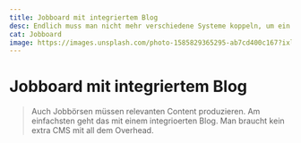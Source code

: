 ```yaml
---
title: Jobboard mit integriertem Blog
desc: Endlich muss man nicht mehr verschiedene Systeme koppeln, um ein paar News zu schreiben. Weniger Code, mehr Zeit für's wesentliche
cat: Jobboard
image: https://images.unsplash.com/photo-1585829365295-ab7cd400c167?ixlib=rb-1.2.1&ixid=MnwxMjA3fDB8MHxzZWFyY2h8NHx8bmV3c3xlbnwwfHwwfHw%3D&auto=format&fit=crop&w=400&q=60
---
```


# Jobboard mit integriertem Blog

> Auch Jobbörsen müssen relevanten Content produzieren. Am einfachsten geht das mit einem integrioerten Blog. Man braucht kein extra CMS mit all dem Overhead. 

